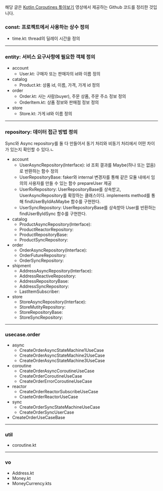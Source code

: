 해당 글은 [Kotlin Coroutines 톺아보기](https://www.youtube.com/watch?v=eJF60hcz3EU) 영상에서 제공하는 Github 코드를 정리한 것입니다.

### const: 프로젝트에서 사용하는 상수 정의
 - time.kt: thread의 딜레이 시간을 정의
---
### entity: 서비스 요구사항에 필요한 객체 정의
 - account
	 - User.kt: 구매자 또는 판매자의 id와 이름 정의
- catalog
	- Product.kt: 상품 id, 이름, 가격, 가게 id 정의
- order
	- Order.kt: 사는 사람(buyer), 주문 상품, 주문 주소 정보 정의
	- OrderItem.kt: 상품 정보와 판매점 정보 정의
- store
	- Store.kt: 가게 id와 이름 정의
---
### repository: 데이터 접근 방법 정의
Sync와 Async repository를 둘 다 만들어서 동기 처리와 비동기 처리에서 어떤 차이가 있는지 확인할 수 있다.ㄴ
- account
	- UserAsyncRepository(Interface): id 조회 결과를 Maybe(하나 또는 없음)로 반환하는 함수 정의
	- UserRepositoryBase: faker와 internal 변경자를 통해 같은 모듈 내에서 임의의 사용자를 만들 수 있는 함수 prepareUser 제공
	- UserRxRepository: UserRepositoryBase를 상속받고, UserAsyncRepository를 확장하는 클래스이다. implements method를 통해 findUserByIdAsMaybe 함수를 구현한다.
	- UserSyncRepository: UserRepositoryBase를 상속받아 User를 반환하는 findUserByIdSync 함수를 구현한다.
- catalog
	- ProductAsyncRepository(Interface):
	- ProductReactorRepository:
	- ProductRepositoryBase:
	- ProductSyncRepository:
- order
	- OrderAsyncRepository(Interface):
	- OrderFutureRepository:
	- OrderSyncRepository:
- shipment
	- AddressAsyncRepository(Interface):
	- AddressReactiveRepository:
	- AddressRepositoryBase:
	- AddressSyncRepository:
	- LastItemSubscriber:
- store
	- StoreAsyncRepository(Interface):
	- StoreMutityRepository:
	- StoreRepositoryBase:
	- StoreSyncRepository:
---
### usecase.order
- async
	- CreateOrderAsyncStateMachine1UseCase
	- CreateOrderAsyncStateMachine2UseCase
	- CreateOrderAsyncStateMachine3UseCase
- coroutine
	- CreateOrderAsyncCoroutineUseCase
	- CreateOrderCoroutineUseCase
	- CreateOrderErrorCoroutineUseCase
- reactor
	- CreateOrderReactorSubscribeUseCase
	- CraeteOrderReactorUseCase
- sync
	- CreateOrderSyncStateMachineUseCase
	- CreateOrderSyncUserCase
- CreateOrderUseCaseBase
---
### util
- coroutine.kt
--- 
### vo
- Address.kt
- Money.kt
- MoneyCurrency.kts